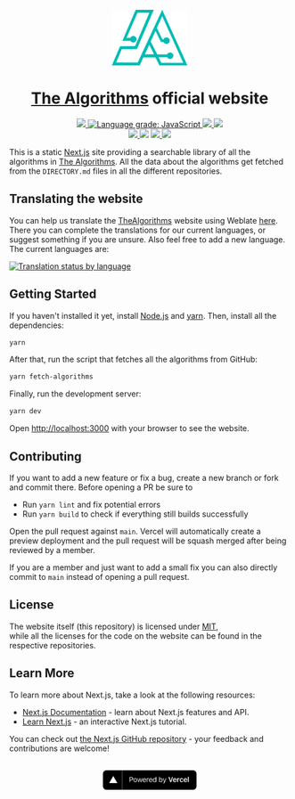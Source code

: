 <p align="center">
  <a href="https://the-algorithms.com">
    <img src="./public/logo_t.svg" height="100">
  </a>
  <h1 align="center"><a href="https://github.com/TheAlgorithms/">The Algorithms</a> official website</h1>
</p>

<p align="center">

  <a href="https://gitpod.io/#https://github.com/TheAlgorithms/website">
    <img src="https://img.shields.io/badge/Gitpod-Ready--to--Code-blue?logo=gitpod" height="20">
  </a>

  <a href="https://lgtm.com/projects/g/TheAlgorithms/website/context:javascript">
    <img alt="Language grade: JavaScript" src="https://img.shields.io/lgtm/grade/javascript/g/TheAlgorithms/website.svg?logo=lgtm&logoWidth=18"/>
  </a>

  <a href="https://github.com/TheAlgorithms/website/actions/workflows/codeql-analysis.yml">
    <img src="https://github.com/TheAlgorithms/website/actions/workflows/codeql-analysis.yml/badge.svg" height="20">
  </a>

  <a href="https://discord.gg/c7MnfGFGa6">
    <img src="https://img.shields.io/discord/808045925556682782.svg?logo=discord&colorB=7289DA" height="20">
  </a>

  <br />

  <a href="https://liberapay.com/TheAlgorithms">
    <img src="https://img.shields.io/liberapay/receives/TheAlgorithms.svg?logo=liberapay" height="20">
  </a>

  <img src="https://img.shields.io/github/repo-size/TheAlgorithms/website?color=blue" height="20">

  <a href="https://hosted.weblate.org/engage/TheAlgorithms/?utm_source=widget">
    <img src="https://hosted.weblate.org/widgets/TheAlgorithms/-/svg-badge.svg" height="20">
  </a>

  <a href="https://gitter.im/TheAlgorithms">
    <img src="https://img.shields.io/badge/Chat-Gitter-ff69b4.svg?label=Chat&logo=gitter" height="20">
  </a>
</p>

This is a static [Next.js](https://nextjs.org/) site providing a searchable library of all the algorithms in [The Algorithms](https://github.com/TheAlgorithms). All the data about the algorithms get fetched from the `DIRECTORY.md` files in all the different repositories.

## Translating the website

You can help us translate the [TheAlgorithms](https://the-algorithms.com) website using Weblate [here](https://hosted.weblate.org/engage/TheAlgorithms/?utm_source=widget). There you can complete the translations for our current languages, or suggest something if you are unsure. Also feel free to add a new language. The current languages are:

[![Translation status by language](https://hosted.weblate.org/widgets/TheAlgorithms/-/common/multi-auto.svg)](https://hosted.weblate.org/projects/TheAlgorithms/common/?utm_source=widget)

## Getting Started

If you haven't installed it yet, install [Node.js](https://nodejs.org/en/) and [yarn](https://classic.yarnpkg.com/en/docs/install#windows-stable). Then, install all the dependencies:

```bash
yarn
```

After that, run the script that fetches all the algorithms from GitHub:

```bash
yarn fetch-algorithms
```

Finally, run the development server:

```bash
yarn dev
```

Open [http://localhost:3000](http://localhost:3000) with your browser to see the website.

## Contributing

If you want to add a new feature or fix a bug, create a new branch or fork and commit there. Before opening a PR be sure to

- Run `yarn lint` and fix potential errors
- Run `yarn build` to check if everything still builds successfully

Open the pull request against `main`. Vercel will automatically create a preview deployment and the pull request will be squash merged after being reviewed by a member.

If you are a member and just want to add a small fix you can also directly commit to `main` instead of opening a pull request.

## License

The website itself (this repository) is licensed under [MIT](https://github.com/TheAlgorithms/website/blob/main/LICENSE),\
while all the licenses for the code on the website can be found in the respective repositories.

## Learn More

To learn more about Next.js, take a look at the following resources:

- [Next.js Documentation](https://nextjs.org/docs) - learn about Next.js features and API.
- [Learn Next.js](https://nextjs.org/learn) - an interactive Next.js tutorial.

You can check out [the Next.js GitHub repository](https://github.com/vercel/next.js/) - your feedback and contributions are welcome!
<br /><br />

<p align="center">
  <a href="https://vercel.com?utm_source=thealgorithms&utm_campaign=oss">
    <img src="./public/powered-by-vercel.svg" height="35px" alt="Powered by Vercel" />
  </a>
</p>

